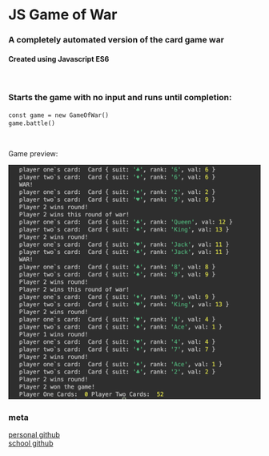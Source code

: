 # JS Game of War
### <strong>A completely automated version of the card game war </strong>
#### Created using Javascript ES6
<br>


### Starts the game with no input and runs until completion:

```
const game = new GameOfWar()
game.battle()
```
<br>

Game preview:

![](game-console.png)

### meta


[personal github](https://github.com/professrx/) <br>
[school github](git.generalassemb.ly/professrx)
